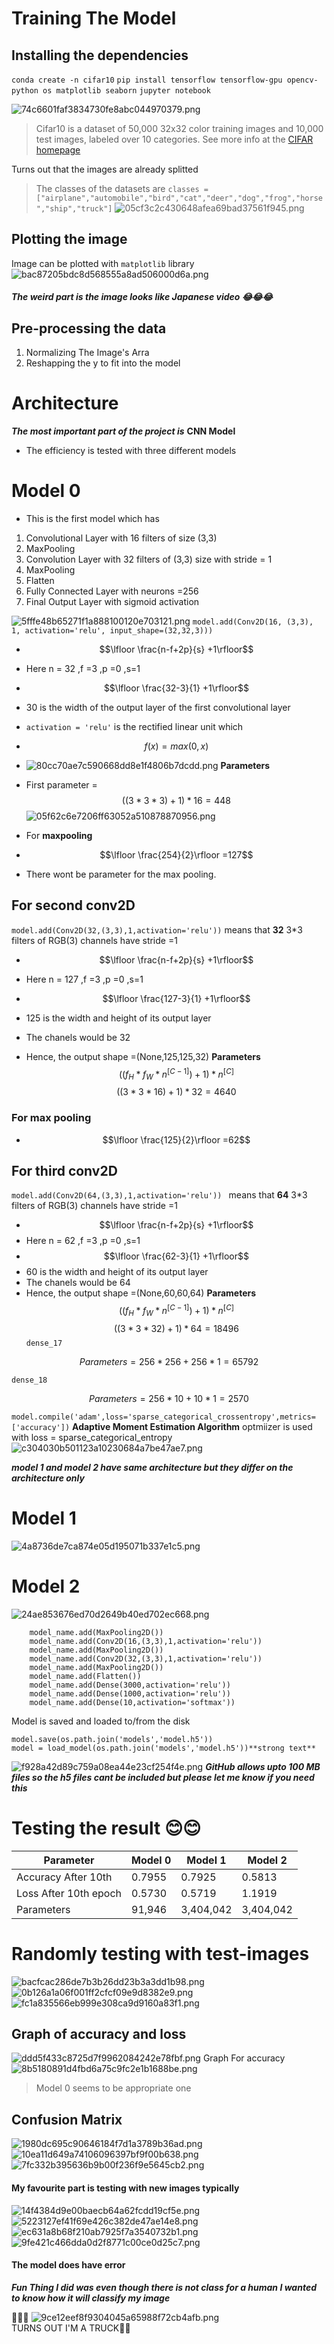 # Training The Model

## Installing the dependencies

`conda create -n cifar10`
`pip install tensorflow tensorflow-gpu opencv-python os matplotlib seaborn`
`jupyter notebook`

![74c6601faf3834730fe8abc044970379.png](../_resources/74c6601faf3834730fe8abc044970379.png)

> Cifar10 is a dataset of 50,000 32x32 color training images and 10,000 test images, labeled over 10 categories. See more info at the
> [CIFAR homepage](https://www.cs.toronto.edu/~kriz/cifar.html)

Turns out that the images are already splitted

> The classes of the datasets are
> `classes = ["airplane","automobile","bird","cat","deer","dog","frog","horse","ship","truck"]`
> ![05cf3c2c430648afea69bad37561f945.png](../_resources/05cf3c2c430648afea69bad37561f945.png)

## Plotting the image

Image can be plotted with `matplotlib` library
![bac87205bdc8d568555a8ad506000d6a.png](../_resources/bac87205bdc8d568555a8ad506000d6a.png)
##### The weird part is the image looks like Japanese video 😂😂😂

## Pre-processing the data

1.  Normalizing The Image's Arra
2.  Reshapping the y to fit into the model

# Architecture

***The most important part of the project is*** **CNN Model**

- The efficiency is tested with three different models

# Model 0

- This is the first model which has

1.  Convolutional Layer with 16 filters of size (3,3)
2.  MaxPooling
3.  Convolution Layer with 32 filters of (3,3) size with stride = 1
4.  MaxPooling
5.  Flatten
6.  Fully Connected Layer with neurons =256
7.  Final Output Layer with sigmoid activation

![5fffe48b65271f1a888100120e703121.png](../_resources/5fffe48b65271f1a888100120e703121.png)
`model.add(Conv2D(16, (3,3), 1, activation='relu', input_shape=(32,32,3)))`

- $$\lfloor \frac{n-f+2p}{s} +1\rfloor$$
    
- Here n = 32 ,f =3 ,p =0 ,s=1
- $$\lfloor \frac{32-3}{1} +1\rfloor$$
    
- 30 is the width of the output layer of the first convolutional layer
- `activation = 'relu'` is the rectified linear unit which
- $$f(x) = max(0,x)$$
    
- ![80cc70ae7c590668dd8e1f4806b7dcdd.png](../_resources/80cc70ae7c590668dd8e1f4806b7dcdd.png)
**Parameters**
- First parameter =
$$ ((3*3*3)+1)*16 = 448$$
![05f62c6e7206ff63052a510878870956.png](../_resources/05f62c6e7206ff63052a510878870956.png)

- For **maxpooling**
- $$\lfloor \frac{254}{2}\rfloor =127$$
    
- There wont be parameter for the max pooling.

## For second conv2D

`model.add(Conv2D(32,(3,3),1,activation='relu'))`
means that **32** 3*3 filters of RGB(3) channels have stride =1

- $$\lfloor \frac{n-f+2p}{s} +1\rfloor$$
    
- Here n = 127 ,f =3 ,p =0 ,s=1
- $$\lfloor \frac{127-3}{1} +1\rfloor$$
    
- 125 is the width and height of its output layer
- The chanels would be 32
- Hence, the output shape =(None,125,125,32)
**Parameters**
$$ ((f_{H}*f_{W}*n^{[C-1]})+1)*n^{[C]} $$
$$((3*3*16)+1)*32=4640$$

### For max pooling

- $$\lfloor \frac{125}{2}\rfloor =62$$
    

## For third conv2D
`model.add(Conv2D(64,(3,3),1,activation='relu'))
`
means that **64** 3*3 filters of RGB(3) channels have stride =1 
-  $$\lfloor \frac{n-f+2p}{s} +1\rfloor$$
- Here n = 62 ,f =3 ,p =0 ,s=1
-  $$\lfloor \frac{62-3}{1} +1\rfloor$$ 
-  60 is the width and height of its output layer
-  The chanels would be 64
-  Hence, the output shape =(None,60,60,64)
**Parameters**
$$ ((f_{H}*f_{W}*n^{[C-1]})+1)*n^{[C]} $$
$$((3*3*32)+1)*64=18496$$
`dense_17`

$$Parameters = 256*256+256*1 = 65792$$

`dense_18`

$$Parameters = 256*10+10*1 = 2570$$

`model.compile('adam',loss='sparse_categorical_crossentropy',metrics=['accuracy'])`
**Adaptive Moment Estimation Algorithm** optmiizer is used with loss = sparse\_categorical\_entropy
![c304030b501123a10230684a7be47ae7.png](../_resources/c304030b501123a10230684a7be47ae7.png)

***model 1 and model 2 have same architecture but they differ on the architecture only***

# Model 1

![4a8736de7ca874e05d195071b337e1c5.png](../_resources/4a8736de7ca874e05d195071b337e1c5.png)

# Model 2

![24ae853676ed70d2649b40ed702ec668.png](../_resources/24ae853676ed70d2649b40ed702ec668.png)

```model_name.add(Conv2D(8,
    model_name.add(MaxPooling2D())
    model_name.add(Conv2D(16,(3,3),1,activation='relu'))
    model_name.add(MaxPooling2D())
    model_name.add(Conv2D(32,(3,3),1,activation='relu'))
    model_name.add(MaxPooling2D())
    model_name.add(Flatten())
    model_name.add(Dense(3000,activation='relu'))
    model_name.add(Dense(1000,activation='relu'))
    model_name.add(Dense(10,activation='softmax'))
```

Model is saved and loaded to/from the disk

```
model.save(os.path.join('models','model.h5'))
model = load_model(os.path.join('models','model.h5'))**strong text**
```

![f928a42d89c759a08ea44e23cf254f4e.png](../_resources/f928a42d89c759a08ea44e23cf254f4e.png)
***GitHub allows upto 100 MB files so the h5 files cant be included but please let me know if you need this***

# Testing the result 😊😊

| Parameter | Model 0 | Model 1 | Model 2 |
| --- | --- | --- | --- |
| Accuracy After 10th | 0.7955 | 0.7925 | 0.5813 |
| Loss After 10th epoch | 0.5730 | 0.5719 | 1.1919 |
| Parameters | 91,946 | 3,404,042 | 3,404,042 |

# Randomly testing with test-images
![bacfcac286de7b3b26dd23b3a3dd1b98.png](../_resources/bacfcac286de7b3b26dd23b3a3dd1b98.png)
![0b126a1a06f001ff2cfcf09e9d8382e9.png](../_resources/0b126a1a06f001ff2cfcf09e9d8382e9.png)
![fc1a835566eb999e308ca9d9160a83f1.png](../_resources/fc1a835566eb999e308ca9d9160a83f1.png)
## Graph of accuracy and loss 
![ddd5f433c8725d7f9962084242e78fbf.png](../_resources/ddd5f433c8725d7f9962084242e78fbf.png)
Graph For accuracy
![8b5180891d4fbd6a75c9fc2e1b1688be.png](../_resources/8b5180891d4fbd6a75c9fc2e1b1688be.png)
> Model 0 seems to be appropriate one
## Confusion Matrix
![1980dc695c90646184f7d1a3789b36ad.png](../_resources/1980dc695c90646184f7d1a3789b36ad.png)
![10ea11d649a74106096397bf9f00b638.png](../_resources/10ea11d649a74106096397bf9f00b638.png)
![7fc332b395636b9b00f236f9e5645cb2.png](../_resources/7fc332b395636b9b00f236f9e5645cb2.png)
#### My favourite part is testing with new images typically
![14f4384d9e00baecb64a62fcdd19cf5e.png](../_resources/14f4384d9e00baecb64a62fcdd19cf5e.png)
![5223127ef41f69e426c382de47ae14e8.png](../_resources/5223127ef41f69e426c382de47ae14e8.png)
![ec631a8b68f210ab7925f7a3540732b1.png](../_resources/ec631a8b68f210ab7925f7a3540732b1.png)
![9fe421c466dda0d2f8771c00ce0d25c7.png](../_resources/9fe421c466dda0d2f8771c00ce0d25c7.png)
#### The model does have error
***Fun Thing I did was even though there is not class for a human I wanted to know how it will classify my image*** 

🥁🥁🥁 
![9ce12eef8f9304045a65988f72cb4afb.png](../_resources/9ce12eef8f9304045a65988f72cb4afb.png)
<br>TURNS OUT I'M A TRUCK🚚🚚
